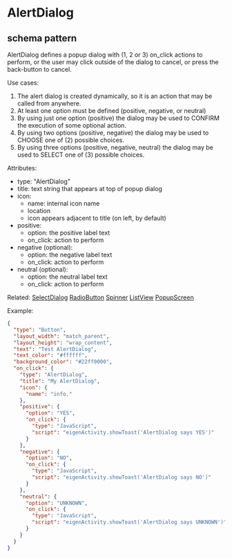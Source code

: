 # AlertDialog
## schema pattern

AlertDialog defines a popup dialog with (1, 2 or 3) on_click actions to perform, or the user may click outside of the dialog to cancel, or press the back-button to cancel.

Use cases:
1) The alert dialog is created dynamically, so it is an action that may be called from anywhere.
2) At least one option must be defined (positive, negative, or neutral)
3) By using just one option (positive) the dialog may be used to CONFIRM the execution of some optional action.
4) By using two options (positive, negative) the dialog may be used to CHOOSE one of (2) possible choices.
4) By using three options (positive, negative, neutral) the dialog may be used to SELECT one of (3) possible choices.

Attributes:
* type: "AlertDialog"
* title: text string that appears at top of popup dialog
* icon: 
    - name: internal icon name
    - location
    - icon appears adjacent to title (on left, by default)
* positive: 
    - option: the positive label text 
    - on_click: action to perform 
* negative (optional): 
    - option: the negative label text 
    - on_click: action to perform 
* neutral (optional): 
    - option: the neutral label text 
    - on_click: action to perform 

Related:
[SelectDialog](SelectDialog.md) 
[RadioButton](RadioButton.md) 
[Spinner](Spinner.md) 
[ListView](ListView.md) 
[PopupScreen](PopupScreen.md) 

Example:
```json
{
  "type": "Button",
  "layout_width": "match_parent",
  "layout_height": "wrap_content",
  "text": "Test AlertDialog",
  "text_color": "#ffffff",
  "background_color": "#22ff0000",
  "on_click": {
    "type": "AlertDialog",
    "title": "My AlertDialog",
    "icon": {
      "name": "info."
    },
    "positive": {
      "option": "YES",
      "on_click": {
        "type": "JavaScript",
        "script": "eigenActivity.showToast('AlertDialog says YES')"
      }
    },
    "negative": {
      "option": "NO",
      "on_click": {
        "type": "JavaScript",
        "script": "eigenActivity.showToast('AlertDialog says NO')"
      }
    },
    "neutral": {
      "option": "UNKNOWN",
      "on_click": {
        "type": "JavaScript",
        "script": "eigenActivity.showToast('AlertDialog says UNKNOWN')"
      }
    }
  }
}
```

